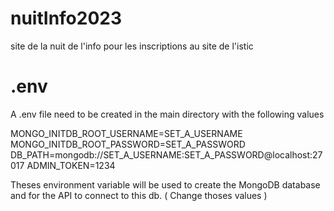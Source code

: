 # nuitInfo2023
site de la nuit de l'info pour les inscriptions au site de l'istic 

# .env

A .env file need to be created in the main directory with the following values

MONGO_INITDB_ROOT_USERNAME=SET_A_USERNAME
MONGO_INITDB_ROOT_PASSWORD=SET_A_PASSWORD
DB_PATH=mongodb://SET_A_USERNAME:SET_A_PASSWORD@localhost:27017
ADMIN_TOKEN=1234

Theses environment variable will be used to create the MongoDB database and for the API to connect to this db.
( Change thoses values )